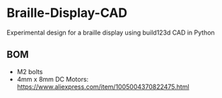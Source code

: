 # Braille-Display-CAD

Experimental design for a braille display using build123d CAD in Python

## BOM

* M2 bolts
* 4mm x 8mm DC Motors: https://www.aliexpress.com/item/1005004370822475.html
